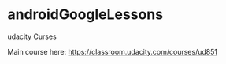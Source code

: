 # androidGoogleLessons
udacity Curses


Main course here:
https://classroom.udacity.com/courses/ud851
